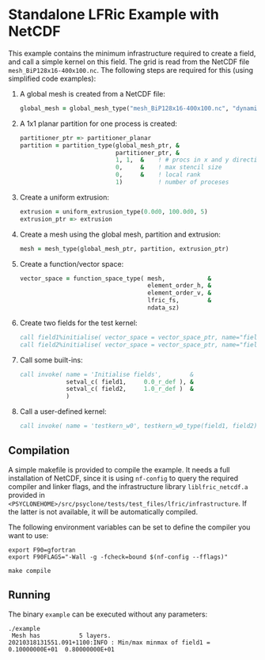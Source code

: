 # Standalone LFRic Example with NetCDF

This example contains the minimum infrastructure required to create
a field, and call a simple kernel on this field. The grid is read
from the NetCDF file ``mesh_BiP128x16-400x100.nc``. The following
steps are required for this (using simplified code examples):

1) A global mesh is created from a NetCDF file:
    ```fortran
    global_mesh = global_mesh_type("mesh_BiP128x16-400x100.nc", "dynamics")
    ```

2) A 1x1 planar partition for one process is created:
    ```fortran
    partitioner_ptr => partitioner_planar
    partition = partition_type(global_mesh_ptr, &
                               partitioner_ptr, &
                               1, 1,  &    ! # procs in x and y direction
                               0,     &    ! max stencil size
                               0,     &    ! local rank
                               1)          ! number of proceses
    ```

3) Create a uniform extrusion:
    ```fortran
    extrusion = uniform_extrusion_type(0.0d0, 100.0d0, 5)
    extrusion_ptr => extrusion
    ```

4) Create a mesh using the global mesh, partition and extrusion:
    ```fortran
    mesh = mesh_type(global_mesh_ptr, partition, extrusion_ptr)
    ```

5) Create a function/vector space:
    ```fortran
    vector_space = function_space_type( mesh,            &
                                        element_order_h, &
                                        element_order_v, &
                                        lfric_fs,        &
                                        ndata_sz)
    ```

6) Create two fields for the test kernel:
    ```fortran
    call field1%initialise( vector_space = vector_space_ptr, name="field1" )
    call field2%initialise( vector_space = vector_space_ptr, name="field2" )
    ```

7) Call some built-ins:
    ```fortran
    call invoke( name = 'Initialise fields',        &
                 setval_c( field1,     0.0_r_def ), &
                 setval_c( field2,     1.0_r_def )  &
                 )
    ```

8) Call a user-defined kernel:
    ```fortran
    call invoke( name = 'testkern_w0', testkern_w0_type(field1, field2) )
    ```

## Compilation

A simple makefile is provided to compile the example. It needs
a full installation of NetCDF, since it is using ``nf-config`` to
query the required compiler and linker flags, and the
infrastructure library ``liblfric_netcdf.a`` provided in
``<PSYCLONEHOME>/src/psyclone/tests/test_files/lfric/infrastructure``.
If the latter is not available, it will be automatically compiled.

The following environment variables can be set to define the compiler
you want to use:
```shell
export F90=gfortran
export F90FLAGS="-Wall -g -fcheck=bound $(nf-config --fflags)"

make compile
```

## Running

The binary ``example`` can be executed without any parameters:
```shell
./example
 Mesh has           5 layers.
20210318131551.091+1100:INFO : Min/max minmax of field1 =   0.10000000E+01  0.80000000E+01
```
